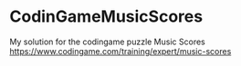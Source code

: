 # CodinGameMusicScores
My solution for the codingame puzzle Music Scores
https://www.codingame.com/training/expert/music-scores
